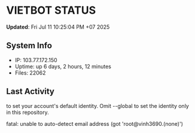 # VIETBOT STATUS
**Updated**: Fri Jul 11 10:25:04 PM +07 2025

## System Info
- IP: 103.77.172.150
- Uptime: up 6 days, 2 hours, 12 minutes
- Files: 22062

## Last Activity

to set your account's default identity.
Omit --global to set the identity only in this repository.

fatal: unable to auto-detect email address (got 'root@vinh3690.(none)')
